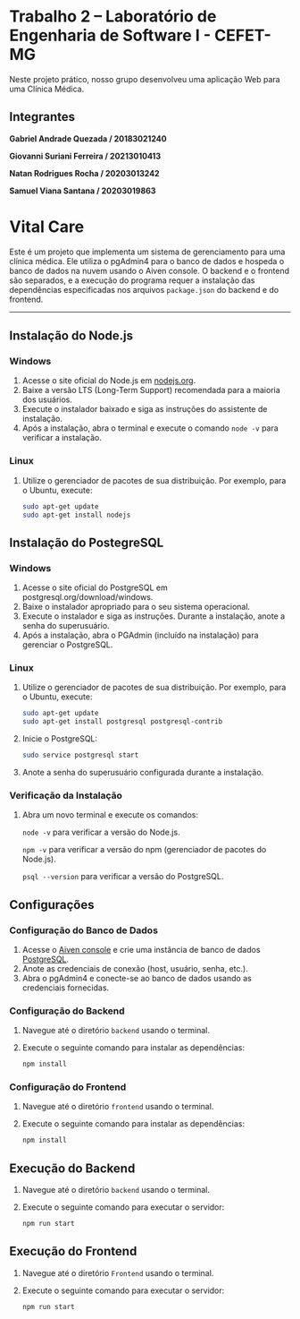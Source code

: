 # Trabalho 2 – Laboratório de Engenharia de Software I - CEFET-MG
Neste projeto prático, nosso grupo desenvolveu uma aplicação Web para uma Clínica Médica.

## Integrantes
**Gabriel Andrade Quezada / 20183021240** 

**Giovanni Suriani Ferreira / 20213010413**

**Natan Rodrigues Rocha / 20203013242**

**Samuel Viana Santana / 20203019863** 

# Vital Care

Este é um projeto que implementa um sistema de gerenciamento para uma clínica médica. Ele utiliza o pgAdmin4 para o banco de dados e hospeda o banco de dados na nuvem usando o Aiven console. O backend e o frontend são separados, e a execução do programa requer a instalação das dependências especificadas nos arquivos `package.json` do backend e do frontend.

---

## Instalação do Node.js

### Windows

1. Acesse o site oficial do Node.js em [nodejs.org](https://nodejs.org/).
2. Baixe a versão LTS (Long-Term Support) recomendada para a maioria dos usuários.
3. Execute o instalador baixado e siga as instruções do assistente de instalação.
4. Após a instalação, abra o terminal e execute o comando `node -v` para verificar a instalação.

### Linux

1. Utilize o gerenciador de pacotes de sua distribuição. Por exemplo, para o Ubuntu, execute:
   ```bash
   sudo apt-get update
   sudo apt-get install nodejs

## Instalação do PostegreSQL

### Windows

1. Acesse o site oficial do PostgreSQL em postgresql.org/download/windows.
2. Baixe o instalador apropriado para o seu sistema operacional.
3. Execute o instalador e siga as instruções. Durante a instalação, anote a senha do superusuário.
4. Após a instalação, abra o PGAdmin (incluído na instalação) para gerenciar o PostgreSQL.

### Linux

1. Utilize o gerenciador de pacotes de sua distribuição. Por exemplo, para o Ubuntu, execute:
   ```bash
   sudo apt-get update
   sudo apt-get install postgresql postgresql-contrib

2. Inicie o PostgreSQL:
   ```bash
   sudo service postgresql start

3. Anote a senha do superusuário configurada durante a instalação.

### Verificação da Instalação

1. Abra um novo terminal e execute os comandos:
   
   `node -v` para verificar a versão do Node.js.
   
   `npm -v` para verificar a versão do npm (gerenciador de pacotes do Node.js).
   
   `psql --version` para verificar a versão do PostgreSQL.

## Configurações

### Configuração do Banco de Dados

1. Acesse o [Aiven console](https://console.aiven.io/) e crie uma instância de banco de dados [PostgreSQL](https://www.postgresql.org/download/).
2. Anote as credenciais de conexão (host, usuário, senha, etc.).
3. Abra o pgAdmin4 e conecte-se ao banco de dados usando as credenciais fornecidas.

### Configuração do Backend

1. Navegue até o diretório `backend` usando o terminal.
2. Execute o seguinte comando para instalar as dependências:

   ```bash
   npm install

### Configuração do Frontend

1. Navegue até o diretório `frontend` usando o terminal.
2. Execute o seguinte comando para instalar as dependências:

   ```bash
   npm install

## Execução do Backend

1. Navegue até o diretório `backend` usando o terminal.
2. Execute o seguinte comando para executar o servidor:

   ```bash
   npm run start

## Execução do Frontend

1. Navegue até o diretório `Frontend` usando o terminal.
2. Execute o seguinte comando para executar o servidor:

   ```bash
   npm run start
